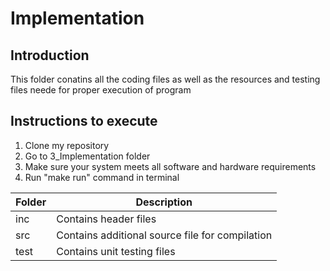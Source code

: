 # Implementation
## Introduction
This folder conatins all the coding files as well as the resources and testing files neede for proper execution of program

## Instructions to execute
1. Clone my repository
2. Go to 3_Implementation folder
3. Make sure your system meets all software and hardware requirements
4. Run "make run" command in terminal

| Folder | Description |
| --- | --- |
| inc | Contains header files |
| src | Contains additional source file for compilation |
| test | Contains unit testing files |
